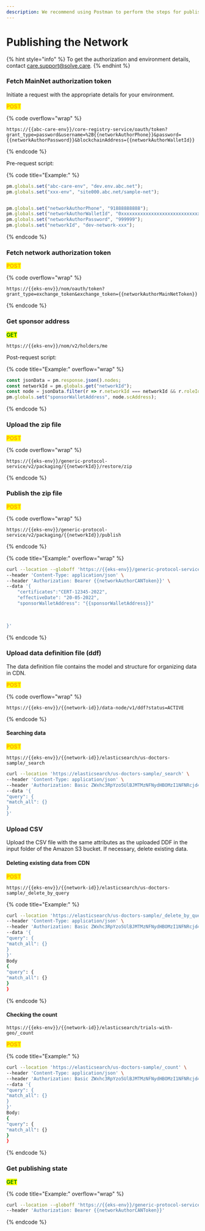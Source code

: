 ```yaml
---
description: We recommend using Postman to perform the steps for publishing the network.
---
```


# Publishing the Network

{% hint style="info" %}
To get the authorization and environment details, contact [care.support@solve.care](mailto:care.support@solve.care)_._
{% endhint %}

### Fetch MainNet authorization token

Initiate a request with the appropriate details for your environment.

<mark style="color:orange;">**POST**</mark>

{% code overflow="wrap" %}
```
https://{{abc-care-env}}/core-registry-service/oauth/token?grant_type=password&username=%2B{{networkAuthorPhone}}&password={{networkAuthorPassword}}&blockchainAddress={{networkAuthorWalletId}}
```
{% endcode %}

Pre-request script:

{% code title="Example:" %}
```javascript
pm.globals.set("abc-care-env", "dev.env.abc.net");
pm.globals.set("xxx-env", "site000.abc.net/sample-net");


pm.globals.set("networkAuthorPhone", "91888888888");
pm.globals.set("networkAuthorWalletId", "0xxxxxxxxxxxxxxxxxxxxxxxxxxxxxxxxxxxxx");
pm.globals.set("networkAuthorPassword", "999999");
pm.globals.set("networkId", "dev-network-xxx");
```
{% endcode %}

### Fetch network authorization token

<mark style="color:orange;">**POST**</mark>

{% code overflow="wrap" %}
```
https://{{eks-env}}/nom/oauth/token?grant_type=exchange_token&exchange_token={{networkAuthorMainNetToken}}
```
{% endcode %}

### Get sponsor address

<mark style="color:green;">**GET**</mark>

```url
https://{{eks-env}}/nom/v2/holders/me
```

Post-request script:

{% code title="Example:" overflow="wrap" %}
```javascript
const jsonData = pm.response.json().nodes;
const networkId = pm.globals.get("networkId");
const node = jsonData.filter(r => r.networkId === networkId && r.roleId === 'NETWORK_SPONSOR')[0];
pm.globals.set("sponsorWalletAddress", node.scAddress);
```
{% endcode %}

### Upload the zip file

<mark style="color:orange;">**POST**</mark>

{% code overflow="wrap" %}
```url
https://{{eks-env}}/generic-protocol-service/v2/packaging/{{networkId}}/restore/zip
```
{% endcode %}

### Publish the zip file

<mark style="color:orange;">**POST**</mark>

{% code overflow="wrap" %}
```url
https://{{eks-env}}/generic-protocol-service/v2/packaging/{{networkId}}/publish
```
{% endcode %}

{% code title="Example:" overflow="wrap" %}
```bash
curl --location --globoff 'https://{{eks-env}}/generic-protocol-service/v2/packaging/{{networkId}}/publish' \
--header 'Content-Type: application/json' \
--header 'Authorization: Bearer {{networkAuthorCANToken}}' \
--data '{
    "certificates":"CERT-12345-2022",
    "effectiveDate": "20-05-2022",
    "sponsorWalletAddress": "{{sponsorWalletAddress}}"
    
    

}'
```
{% endcode %}

### Upload data definition file (ddf)

The data definition file contains the model and structure for organizing data in CDN.

<mark style="color:orange;">**POST**</mark>

{% code overflow="wrap" %}
```url
https://{{eks-env}}/{{network-id}}/data-node/v1/ddf?status=ACTIVE
```
{% endcode %}

#### Searching data

<mark style="color:orange;">**POST**</mark>

```
https://{{eks-env}}/{{network-id}}/elasticsearch/us-doctors-sample/_search
```

```bash
curl --location 'https://elasticsearch/us-doctors-sample/_search' \
--header 'Content-Type: application/json' \
--header 'Authorization: Basic ZWxhc3RpYzo5UlBJMTMzNFNydHBOMzI1NFNRcjd4clI=' \
--data '{
"query": {
"match_all": {}
}
}'
```

### Upload CSV

Upload the CSV file with the same attributes as the uploaded DDF in the input folder of the Amazon S3 bucket. If necessary, delete existing data.

#### Deleting existing data from CDN

<mark style="color:orange;">**POST**</mark>

```
https://{{eks-env}}/{{network-id}}/elasticsearch/us-doctors-sample/_delete_by_query
```

{% code title="Example:" %}
```bash
curl --location 'https://elasticsearch/us-doctors-sample/_delete_by_query' \
--header 'Content-Type: application/json' \
--header 'Authorization: Basic ZWxhc3RpYzo5UlBJMTMzNFNydHBOMzI1NFNRcjd4clI=' \
--data '{
"query": {
"match_all": {}
}
}'
Body
{
"query": {
"match_all": {}
}
}
```
{% endcode %}

#### Checking the count

```
https://{{eks-env}}/{{network-id}}/elasticsearch/trials-with-geo/_count
```

<mark style="color:orange;">**POST**</mark>

{% code title="Example:" %}
```bash
curl --location 'https://elasticsearch/us-doctors-sample/_count' \
--header 'Content-Type: application/json' \
--header 'Authorization: Basic ZWxhc3RpYzo5UlBJMTMzNFNydHBOMzI1NFNRcjd4clI=' \
--data '{
"query": {
"match_all": {}
}
}'
Body:
{
"query": {
"match_all": {}
}
}
```
{% endcode %}

### Get publishing state

<mark style="color:green;">**GET**</mark>

{% code title="Example:" overflow="wrap" %}
```bash
curl --location --globoff 'https://{{eks-env}}/generic-protocol-service/v2/packaging/{{networkId}}/{{networkVersion}}' \
--header 'Authorization: Bearer {{networkAuthorCANToken}}'
```
{% endcode %}

